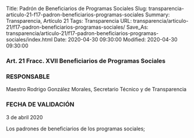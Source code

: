 Title: Padrón de Beneficiarios de Programas Sociales
Slug: transparencia-articulo-21-f17-padron-beneficiarios-programas-sociales
Summary: Transparencia, Artículo 21
Tags: Transparencia
URL: transparencia/articulo-21/f17-padron-beneficiarios-programas-sociales/
Save_As: transparencia/articulo-21/f17-padron-beneficiarios-programas-sociales/index.html
Date: 2020-04-30 09:30:00
Modified: 2020-04-30 09:30:00


### Art. 21 Fracc. XVII Beneficiarios de Programas Sociales

### RESPONSABLE

Maestro Rodrigo González Morales, Secretario Técnico y de Transparencia

### FECHA DE VALIDACIÓN

3 de abril 2020

Los padrones de beneficiarios de los programas sociales;


